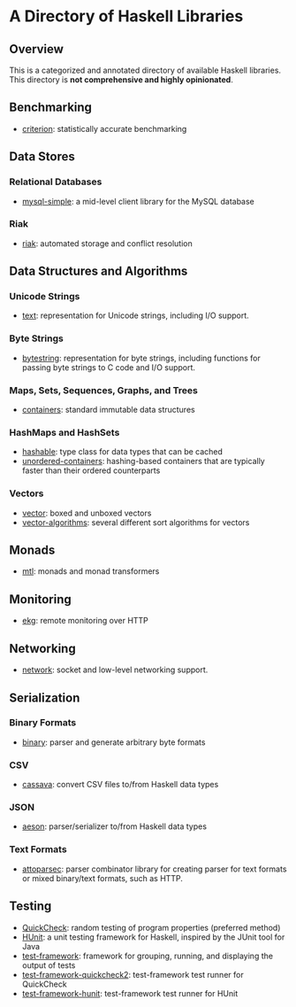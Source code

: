 # A Directory of Haskell Libraries

## Overview

This is a categorized and annotated directory of available Haskell libraries. This directory is **not comprehensive and highly opinionated**.

## Benchmarking

 * [criterion][criterion]: statistically accurate benchmarking

## Data Stores

### Relational Databases

 * [mysql-simple][mysql-simple]: a mid-level client library for the MySQL database

### Riak

 * [riak][riak]: automated storage and conflict resolution

## Data Structures and Algorithms

### Unicode Strings

 * [text][text]: representation for Unicode strings, including I/O support.

### Byte Strings

 * [bytestring][bytestring]: representation for byte strings, including functions for passing byte strings to C code and I/O support.

### Maps, Sets, Sequences, Graphs, and Trees

 * [containers][containers]: standard immutable data structures

### HashMaps and HashSets

 * [hashable][hashable]: type class for data types that can be cached
 * [unordered-containers][unordered-containers]: hashing-based containers that are typically faster than their ordered counterparts

### Vectors

 * [vector][vector]: boxed and unboxed vectors
 * [vector-algorithms][vector-algorithms]: several different sort algorithms for vectors

## Monads

 * [mtl][mtl]: monads and monad transformers

## Monitoring

 * [ekg][ekg]: remote monitoring over HTTP

## Networking

 * [network][network]: socket and low-level networking support.

## Serialization

### Binary Formats

 * [binary][binary]: parser and generate arbitrary byte formats

### CSV

 * [cassava][cassava]: convert CSV files to/from Haskell data types

### JSON

 * [aeson][aeson]: parser/serializer to/from Haskell data types

### Text Formats

 * [attoparsec][attoparsec]: parser combinator library for creating parser for text formats or mixed binary/text formats, such as HTTP.

## Testing

 * [QuickCheck][QuickCheck]: random testing of program properties (preferred method)
 * [HUnit][HUnit]: a unit testing framework for Haskell, inspired by the JUnit tool for Java
 * [test-framework][test-framework]: framework for grouping, running, and displaying the output of tests
 * [test-framework-quickcheck2][test-framework-quickcheck2]: test-framework test runner for QuickCheck
 * [test-framework-hunit][test-framework-hunit]: test-framework test runner for HUnit

[HUnit]: http://hackage.haskell.org/package/HUnit
[QuickCheck]: http://hackage.haskell.org/package/QuichCheck
[aeson]: http://hackage.haskell.org/package/aeson
[attoparsec]: http://hackage.haskell.org/package/attoparsec
[binary]: http://hackage.haskell.org/package/binary
[bytestring]: http://hackage.haskell.org/package/bytestring
[cassava]: http://hackage.haskell.org/package/cassava
[containers]: http://hackage.haskell.org/package/containers
[criterion]: http://hackage.haskell.org/package/criterion
[ekg]: http://hackage.haskell.org/package/ekg
[hashable]: http://hackage.haskell.org/package/hashable
[mtl]: http://hackage.haskell.org/package/mtl
[mysql-simple]: http://hackage.haskell.org/package/mysql-simple
[network]: http://hackage.haskell.org/package/network
[riak]: http://hackage.haskell.org/package/riak
[test-framework-hunit]: http://hackage.haskell.org/package/test-framework-hunit
[test-framework-quickcheck2]: http://hackage.haskell.org/package/test-framework-quickcheck2
[test-framework]: http://hackage.haskell.org/package/test-framework
[text]: http://hackage.haskell.org/package/text
[unordered-containers]: http://hackage.haskell.org/package/unordered-containers
[vector-algorithms]: http://hackage.haskell.org/package/vector-algorithms
[vector]: http://hackage.haskell.org/package/vector
